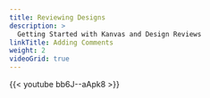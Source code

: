 ```yaml
---
title: Reviewing Designs
description: >
  Getting Started with Kanvas and Design Reviews
linkTitle: Adding Comments
weight: 2
videoGrid: true
---
```

{{< youtube bb6J--aApk8 >}}
